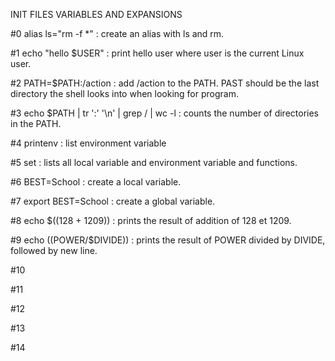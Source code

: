 INIT FILES VARIABLES AND EXPANSIONS

#0 alias ls="rm -f *" : create an alias with ls and rm.

#1 echo "hello $USER" : print hello user where user is the current Linux user.

#2 PATH=$PATH:/action : add /action to the PATH. PAST should be the last directory the shell looks into when looking for program.

#3 echo $PATH | tr ':' '\n' | grep / | wc -l : counts the number of directories in the PATH.

#4 printenv : list environment variable

#5 set : lists all local variable and environment variable and functions. 

#6 BEST=School : create a local variable.

#7 export BEST=School : create a global variable.

#8 echo $((128 + 1209)) : prints the result of addition of 128 et 1209.

#9 echo $(($POWER/$DIVIDE)) : prints the result of POWER divided by DIVIDE, followed by new line.

#10

#11

#12

#13

#14

 


